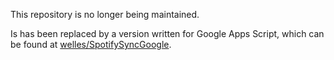 This repository is no longer being maintained.

Is has been replaced by a version written for Google Apps Script, which can be found at [welles/SpotifySyncGoogle](https://github.com/welles/SpotifySyncGoogle).

